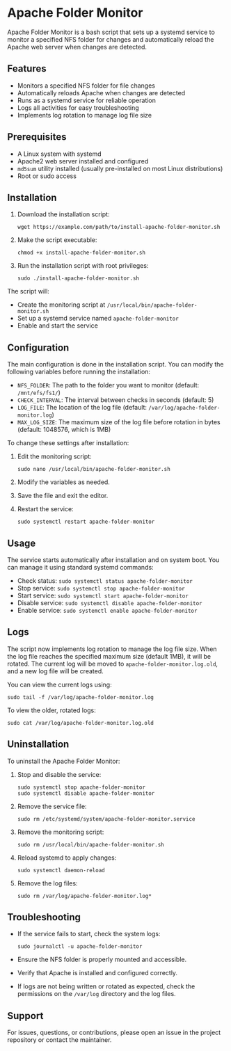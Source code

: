 # Apache Folder Monitor

Apache Folder Monitor is a bash script that sets up a systemd service to monitor a specified NFS folder for changes and automatically reload the Apache web server when changes are detected.

## Features

- Monitors a specified NFS folder for file changes
- Automatically reloads Apache when changes are detected
- Runs as a systemd service for reliable operation
- Logs all activities for easy troubleshooting
- Implements log rotation to manage log file size

## Prerequisites

- A Linux system with systemd
- Apache2 web server installed and configured
- `md5sum` utility installed (usually pre-installed on most Linux distributions)
- Root or sudo access

## Installation

1. Download the installation script:
   ```
   wget https://example.com/path/to/install-apache-folder-monitor.sh
   ```

2. Make the script executable:
   ```
   chmod +x install-apache-folder-monitor.sh
   ```

3. Run the installation script with root privileges:
   ```
   sudo ./install-apache-folder-monitor.sh
   ```

The script will:
- Create the monitoring script at `/usr/local/bin/apache-folder-monitor.sh`
- Set up a systemd service named `apache-folder-monitor`
- Enable and start the service

## Configuration

The main configuration is done in the installation script. You can modify the following variables before running the installation:

- `NFS_FOLDER`: The path to the folder you want to monitor (default: `/mnt/efs/fs1/`)
- `CHECK_INTERVAL`: The interval between checks in seconds (default: 5)
- `LOG_FILE`: The location of the log file (default: `/var/log/apache-folder-monitor.log`)
- `MAX_LOG_SIZE`: The maximum size of the log file before rotation in bytes (default: 1048576, which is 1MB)

To change these settings after installation:

1. Edit the monitoring script:
   ```
   sudo nano /usr/local/bin/apache-folder-monitor.sh
   ```

2. Modify the variables as needed.

3. Save the file and exit the editor.

4. Restart the service:
   ```
   sudo systemctl restart apache-folder-monitor
   ```

## Usage

The service starts automatically after installation and on system boot. You can manage it using standard systemd commands:

- Check status: `sudo systemctl status apache-folder-monitor`
- Stop service: `sudo systemctl stop apache-folder-monitor`
- Start service: `sudo systemctl start apache-folder-monitor`
- Disable service: `sudo systemctl disable apache-folder-monitor`
- Enable service: `sudo systemctl enable apache-folder-monitor`

## Logs

The script now implements log rotation to manage the log file size. When the log file reaches the specified maximum size (default 1MB), it will be rotated. The current log will be moved to `apache-folder-monitor.log.old`, and a new log file will be created.

You can view the current logs using:

```
sudo tail -f /var/log/apache-folder-monitor.log
```

To view the older, rotated logs:

```
sudo cat /var/log/apache-folder-monitor.log.old
```

## Uninstallation

To uninstall the Apache Folder Monitor:

1. Stop and disable the service:
   ```
   sudo systemctl stop apache-folder-monitor
   sudo systemctl disable apache-folder-monitor
   ```

2. Remove the service file:
   ```
   sudo rm /etc/systemd/system/apache-folder-monitor.service
   ```

3. Remove the monitoring script:
   ```
   sudo rm /usr/local/bin/apache-folder-monitor.sh
   ```

4. Reload systemd to apply changes:
   ```
   sudo systemctl daemon-reload
   ```

5. Remove the log files:
   ```
   sudo rm /var/log/apache-folder-monitor.log*
   ```

## Troubleshooting

- If the service fails to start, check the system logs:
  ```
  sudo journalctl -u apache-folder-monitor
  ```

- Ensure the NFS folder is properly mounted and accessible.
- Verify that Apache is installed and configured correctly.
- If logs are not being written or rotated as expected, check the permissions on the `/var/log` directory and the log files.

## Support

For issues, questions, or contributions, please open an issue in the project repository or contact the maintainer.
